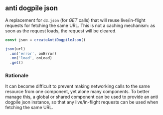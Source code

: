 ## anti dogpile json

A replacement for `d3.json` (for *GET* calls) that will reuse live/in-flight requests for fetching the same URL.
This is not a caching mechanism: as soon as the request loads, the request will be cleared.

```javascript
const json = createAntiDogpileJson()

json(url)
  .on('error', onError)
  .on('load', onLoad)
  .get()
```

### Rationale

It can become difficult to prevent making networking calls to the same resource from one component, yet alone
many components. To better manage this, a global or shared component can be used to provide an anti dogpile
json instance, so that any live/in-flight requests can be used when fetching the same URL.
